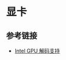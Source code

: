# 显卡

## 参考链接

- [Intel GPU 解码支持](https://bluesky-soft.com/en/dxvac/deviceInfo/decoder/intel.html)

